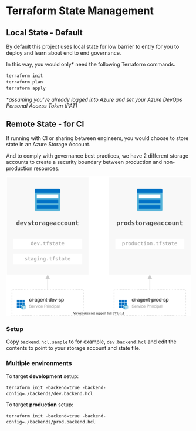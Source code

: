 # Terraform State Management

## Local State - Default

By default this project uses local state for low barrier to entry for you to deploy and learn about end to end governance.

In this way, you would only* need the following Terraform commands.

```bash
terraform init
terraform plan
terraform apply
```

_*assuming you've already logged into Azure and set your Azure DevOps Personal Access Token (PAT)_

## Remote State - for CI

If running with CI or sharing between engineers, you would choose to store state in an Azure Storage Account.

And to comply with governance best practices, we have 2 different storage accounts to create a security boundary between production and non-production resources.

![RBAC'd State Management](./../images/tf-state-rbac.svg)


### Setup

Copy `backend.hcl.sample` to for example, `dev.backend.hcl` and edit the contents to point to your storage account and state file.

### Multiple environments

To target **development** setup:

```
terraform init -backend=true -backend-config=./backends/dev.backend.hcl
```

To target **production** setup:

```
terraform init -backend=true -backend-config=./backends/prod.backend.hcl
```
